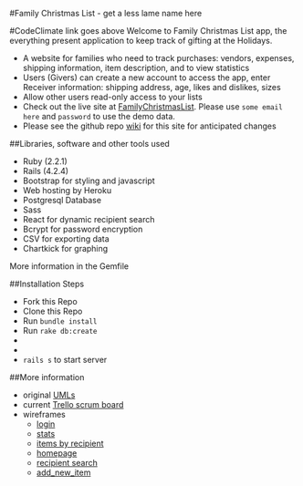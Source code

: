 #Family Christmas List - get a less lame name here

#CodeClimate link goes above
Welcome to Family Christmas List app, the everything present application to keep track of gifting at the Holidays.

- A website for families who need to track purchases: vendors, expenses,
shipping information, item description, and to view statistics
- Users (Givers) can create a new account to access the app, enter
Receiver information: shipping address, age, likes and dislikes, sizes
- Allow other users read-only access to your lists
- Check out the live site at [FamilyChristmasList](https://_____.herokuapp.com).
Please use `some email here` and `password` to use the demo data.
- Please see the github repo [wiki](https://github.com/mmdotz/christmaslists/wiki) for this site for anticipated changes

<!-- photo of front page
![loginpage](/docs/frontpage.png?raw=true "Thriftory") -->

##Libraries, software and other tools used
- Ruby (2.2.1)
- Rails (4.2.4)
- Bootstrap for styling and javascript
- Web hosting by Heroku
- Postgresql Database
- Sass
- React for dynamic recipient search
- Bcrypt for password encryption
- CSV for exporting data
- Chartkick for graphing

More information in the Gemfile

##Installation Steps
- Fork this Repo
- Clone this Repo
- Run `bundle install`
- Run `rake db:create`
-
-
- `rails s` to start server

##More information
- original [UMLs](/docs/UMLchristmaslists.pdf)
- current [Trello scrum board](https://trello.com/______)
- wireframes
	- [login](/docs/login.png)
	- [stats](/docs/stats.png)
   - [items by recipient](/docs/items_by_recipient.png)
   - [homepage](/docs/home.png)
   - [recipient search](/docs/search_recipients.png)
   - [add_new_item](/docs/add_item.png)
